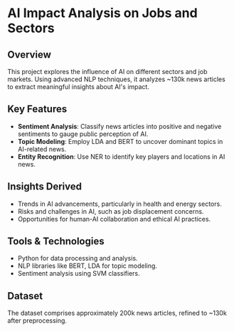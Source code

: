 # AI Impact Analysis on Jobs and Sectors

## Overview
This project explores the influence of AI on different sectors and job markets. Using advanced NLP techniques, it analyzes ~130k news articles to extract meaningful insights about AI's impact.

## Key Features
- **Sentiment Analysis**: Classify news articles into positive and negative sentiments to gauge public perception of AI.
- **Topic Modeling**: Employ LDA and BERT to uncover dominant topics in AI-related news.
- **Entity Recognition**: Use NER to identify key players and locations in AI news.

## Insights Derived
- Trends in AI advancements, particularly in health and energy sectors.
- Risks and challenges in AI, such as job displacement concerns.
- Opportunities for human-AI collaboration and ethical AI practices.

## Tools & Technologies
- Python for data processing and analysis.
- NLP libraries like BERT, LDA for topic modeling.
- Sentiment analysis using SVM classifiers.

## Dataset
The dataset comprises approximately 200k news articles, refined to ~130k after preprocessing.
